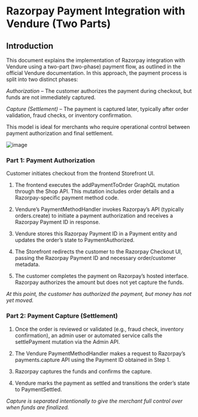 
# Razorpay Payment Integration with Vendure (Two Parts) 

## Introduction
This document explains the implementation of Razorpay integration with Vendure using a two-part (two-phase) payment flow, as outlined in the official Vendure documentation.
In this approach, the payment process is split into two distinct phases:

*Authorization* – The customer authorizes the payment during checkout, but funds are not immediately captured.

*Capture (Settlement)* – The payment is captured later, typically after order validation, fraud checks, or inventory confirmation.

This model is ideal for merchants who require operational control between payment authorization and final settlement.

![image](https://github.com/user-attachments/assets/4f8a0781-f892-48fd-ab98-d4ab2f4ef244)

### Part 1: Payment Authorization
Customer initiates checkout from the frontend Storefront UI.

1) The frontend executes the addPaymentToOrder GraphQL mutation through the Shop API. This mutation includes order details and a Razorpay-specific payment method code.

2) Vendure’s PaymentMethodHandler invokes Razorpay’s API (typically orders.create) to initiate a payment authorization and receives a Razorpay Payment ID in response.

3) Vendure stores this Razorpay Payment ID in a Payment entity and updates the order’s state to PaymentAuthorized.

4) The Storefront redirects the customer to the Razorpay Checkout UI, passing the Razorpay Payment ID and necessary order/customer metadata.

5) The customer completes the payment on Razorpay’s hosted interface. Razorpay authorizes the amount but does not yet capture the funds.

*At this point, the customer has authorized the payment, but money has not yet moved.*

### Part 2: Payment Capture (Settlement)
1) Once the order is reviewed or validated (e.g., fraud check, inventory confirmation), an admin user or automated service calls the settlePayment mutation via the Admin API.

2) The Vendure PaymentMethodHandler makes a request to Razorpay’s payments.capture API using the Payment ID obtained in Step 1.

3) Razorpay captures the funds and confirms the capture.

4) Vendure marks the payment as settled and transitions the order’s state to PaymentSettled.

*Capture is separated intentionally to give the merchant full control over when funds are finalized.*

